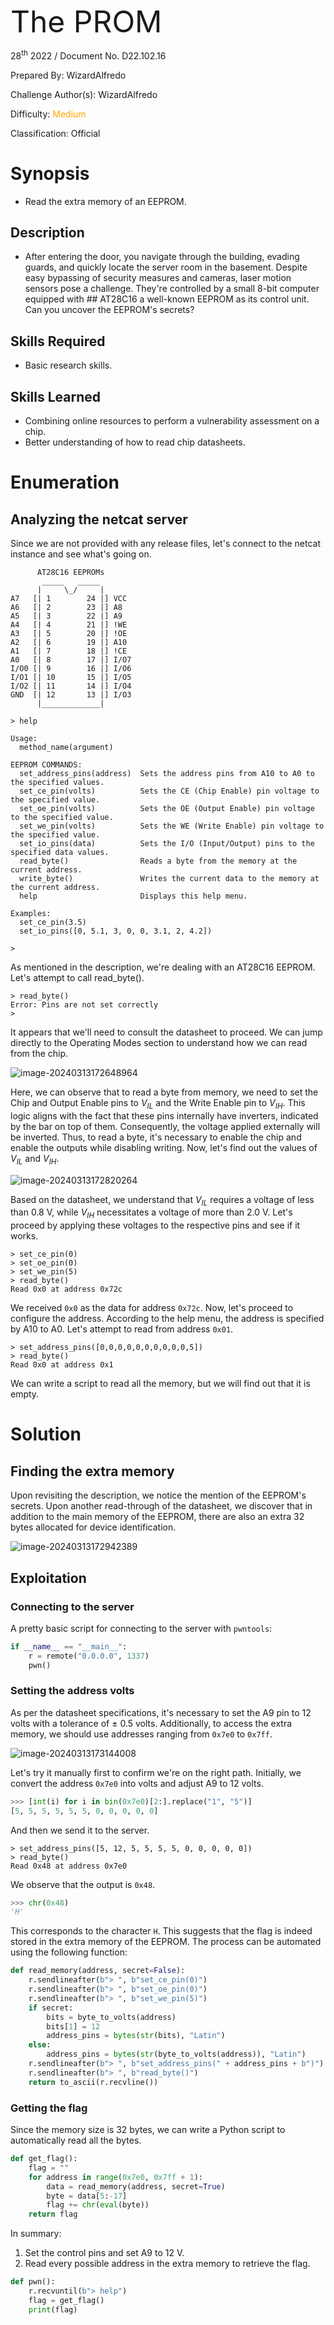 <font size='10'>The PROM</font>

28<sup>th</sup> 2022 / Document No. D22.102.16

Prepared By: WizardAlfredo

Challenge Author(s): WizardAlfredo

Difficulty: <font color=orange>Medium</font>

Classification: Official

# Synopsis

- Read the extra memory of an EEPROM.

## Description

- After entering the door, you navigate through the building, evading guards, and quickly locate the server room in the basement. Despite easy bypassing of security measures and cameras, laser motion sensors pose a challenge. They're controlled by a small 8-bit computer equipped with ## AT28C16 a well-known EEPROM as its control unit. Can you uncover the EEPROM's secrets?

## Skills Required

- Basic research skills.

## Skills Learned

- Combining online resources to perform a vulnerability assessment on a chip.
- Better understanding of how to read chip datasheets.

# Enumeration

## Analyzing the netcat server

Since we are not provided with any release files, let's connect to the netcat instance and see what's going on.

```
      AT28C16 EEPROMs
       _____   _____
      |     \_/     |
A7   [| 1        24 |] VCC
A6   [| 2        23 |] A8
A5   [| 3        22 |] A9
A4   [| 4        21 |] !WE
A3   [| 5        20 |] !OE
A2   [| 6        19 |] A10
A1   [| 7        18 |] !CE
A0   [| 8        17 |] I/O7
I/O0 [| 9        16 |] I/O6
I/O1 [| 10       15 |] I/O5
I/O2 [| 11       14 |] I/O4
GND  [| 12       13 |] I/O3
      |_____________|

> help

Usage:
  method_name(argument)

EEPROM COMMANDS:
  set_address_pins(address)  Sets the address pins from A10 to A0 to the specified values.
  set_ce_pin(volts)          Sets the CE (Chip Enable) pin voltage to the specified value.
  set_oe_pin(volts)          Sets the OE (Output Enable) pin voltage to the specified value.
  set_we_pin(volts)          Sets the WE (Write Enable) pin voltage to the specified value.
  set_io_pins(data)          Sets the I/O (Input/Output) pins to the specified data values.
  read_byte()                Reads a byte from the memory at the current address.
  write_byte()               Writes the current data to the memory at the current address.
  help                       Displays this help menu.

Examples:
  set_ce_pin(3.5)
  set_io_pins([0, 5.1, 3, 0, 0, 3.1, 2, 4.2])

>
```

As mentioned in the description, we're dealing with an AT28C16 EEPROM. Let's attempt to call read_byte().

```
> read_byte()
Error: Pins are not set correctly
>
```

It appears that we'll need to consult the datasheet to proceed. We can jump directly to the Operating Modes section to understand how we can read from the chip.

![image-20240313172648964](./assets/image-20240313172648964.png)

Here, we can observe that to read a byte from memory, we need to set the Chip and Output Enable pins to $V_{IL}$ and the Write Enable pin to $V_{IH}$. This logic aligns with the fact that these pins internally have inverters, indicated by the bar on top of them. Consequently, the voltage applied externally will be inverted. Thus, to read a byte, it's necessary to enable the chip and enable the outputs while disabling writing. Now, let's find out the values of $V_{IL}$ and $V_{IH}$.

![image-20240313172820264](./assets/image-20240313172820264.png)

Based on the datasheet, we understand that $V_{IL}$ requires a voltage of less than 0.8 V, while $V_{IH}$ necessitates a voltage of more than 2.0 V. Let's proceed by applying these voltages to the respective pins and see if it works.

```
> set_ce_pin(0)
> set_oe_pin(0)
> set_we_pin(5)
> read_byte()
Read 0x0 at address 0x72c
```

We received `0x0` as the data for address `0x72c`. Now, let's proceed to configure the address. According to the help  menu, the address is specified by A10 to A0. Let's attempt to read from  address `0x01`.

```
> set_address_pins([0,0,0,0,0,0,0,0,0,0,5])
> read_byte()
Read 0x0 at address 0x1
```

We can write a script to read all the memory, but we will find out that it is empty.

# Solution

## Finding the extra memory

Upon revisiting the description, we notice the mention of the EEPROM's secrets. Upon another read-through of the datasheet, we discover that in addition to the main memory of the EEPROM, there are also an extra 32 bytes allocated for device identification.

![image-20240313172942389](./assets/image-20240313172942389.png)

## Exploitation

### Connecting to the server

A pretty basic script for connecting to the server with `pwntools`:

```python
if __name__ == "__main__":
    r = remote("0.0.0.0", 1337)
    pwn()
```

### Setting the address volts

As per the datasheet specifications, it's necessary to set the A9 pin to 12 volts with a tolerance of ± 0.5 volts. Additionally, to access the extra memory, we should use addresses ranging from `0x7e0` to `0x7ff`.

![image-20240313173144008](./assets/image-20240313173144008.png)

Let's try it manually first to confirm we're on the right path. Initially, we convert the address `0x7e0` into volts and adjust A9 to 12 volts.

```python
>>> [int(i) for i in bin(0x7e0)[2:].replace("1", "5")]
[5, 5, 5, 5, 5, 5, 0, 0, 0, 0, 0]
```

And then we send it to the server.

```
> set_address_pins([5, 12, 5, 5, 5, 5, 0, 0, 0, 0, 0])
> read_byte()
Read 0x48 at address 0x7e0
```

We observe that the output is `0x48`.

```python
>>> chr(0x48)
'H'
```

This corresponds to the character `H`. This suggests that the flag is indeed stored in the extra memory of the EEPROM. The process can be automated using the following function:

```py
def read_memory(address, secret=False):
    r.sendlineafter(b"> ", b"set_ce_pin(0)")
    r.sendlineafter(b"> ", b"set_oe_pin(0)")
    r.sendlineafter(b"> ", b"set_we_pin(5)")
    if secret:
        bits = byte_to_volts(address)
        bits[1] = 12
        address_pins = bytes(str(bits), "Latin")
    else:
        address_pins = bytes(str(byte_to_volts(address)), "Latin")
    r.sendlineafter(b"> ", b"set_address_pins(" + address_pins + b")")
    r.sendlineafter(b"> ", b"read_byte()")
    return to_ascii(r.recvline())
```

### Getting the flag

Since the memory size is 32 bytes, we can write a Python script to automatically read all the bytes.

```python
def get_flag():
    flag = ""
    for address in range(0x7e0, 0x7ff + 1):
        data = read_memory(address, secret=True)
        byte = data[5:-17]
        flag += chr(eval(byte))
    return flag
```

In summary:

1. Set the control pins and set A9 to 12 V.
2. Read every possible address in the extra memory to retrieve the flag.

```python
def pwn():
    r.recvuntil(b"> help")
    flag = get_flag()
    print(flag)
```
